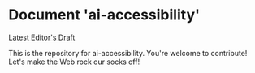 
# Document 'ai-accessibility'

[Latest Editor's Draft](https://w3c.github.io/ai-accessibility/)

This is the repository for ai-accessibility. You're welcome to contribute! Let's make the Web rock our socks
off!
